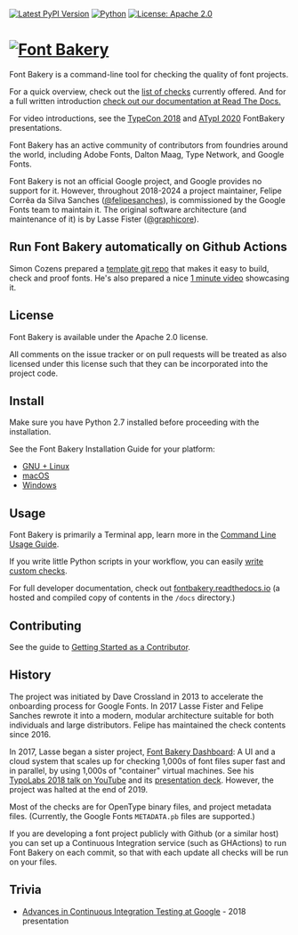 [![Latest PyPI Version](https://img.shields.io/pypi/v/fontbakery.svg?style=flat)](https://pypi.python.org/pypi/fontbakery/)
[![Python](https://img.shields.io/pypi/pyversions/fontbakery.svg?style=flat)](https://pypi.python.org/pypi/fontbakery/)
[![License: Apache 2.0](https://img.shields.io/badge/License-Apache%202.0-brightgreen.svg)](https://github.com/fonttools/fontbakery/blob/main/LICENSE.txt)

# [![Font Bakery](data/logo.png)](http://fontbakery.com)

Font Bakery is a command-line tool for checking the quality of font projects.

For a quick overview, check out the [list of checks](https://fontbakery.readthedocs.io/en/latest/fontbakery/profiles/index.html) currently offered.
And for a full written introduction [check out our documentation at Read The Docs.](https://fontbakery.readthedocs.io/en/stable)

For video introductions, see the [TypeCon 2018](https://www.youtube.com/watch?v=5S3cN3VHfBg) and [ATypI 2020](https://www.youtube.com/watch?v=6OKE6p9E0eY)  FontBakery presentations.

Font Bakery has an active community of contributors from foundries around the world, including Adobe Fonts, Dalton Maag, Type Network, and Google Fonts.

Font Bakery is not an official Google project, and Google provides no support for it.
However, throughout 2018-2024 a project maintainer, Felipe Corrêa da Silva Sanches ([@felipesanches](https://github.com/felipesanches)), is commissioned by the Google Fonts team to maintain it.
The original software architecture (and maintenance of it) is by Lasse Fister ([@graphicore](https://github.com/graphicore)).

## Run Font Bakery automatically on Github Actions

Simon Cozens prepared a [template git repo](https://github.com/googlefonts/Unified-Font-Repository) that makes it easy to build, check and proof fonts. He's also prepared a nice [1 minute video](https://twitter.com/simoncozens/status/1405267459028905984) showcasing it.

## License

Font Bakery is available under the Apache 2.0 license.

All comments on the issue tracker or on pull requests will be treated as also licensed under this license such that they can be incorporated into the project code.

## Install

Make sure you have Python 2.7 installed before proceeding with the installation.

See the Font Bakery Installation Guide for your platform:

- [GNU + Linux](https://fontbakery.readthedocs.io/en/latest/user/installation/install-gnu-linux.html)
- [macOS](https://fontbakery.readthedocs.io/en/latest/user/installation/install-macos.html)
- [Windows](https://fontbakery.readthedocs.io/en/latest/user/installation/install-windows.html)

## Usage

Font Bakery is primarily a Terminal app, learn more in the [Command Line Usage Guide](https://fontbakery.readthedocs.io/en/latest/user/USAGE.html).

If you write little Python scripts in your workflow, you can easily [write custom checks](https://fontbakery.readthedocs.io/en/latest/developer/writing-profiles.html).

For full developer documentation, check out [fontbakery.readthedocs.io](https://fontbakery.readthedocs.io) (a hosted and compiled copy of contents in the `/docs` directory.)

## Contributing

See the guide to [Getting Started as a Contributor](https://fontbakery.readthedocs.io/en/latest/developer/contrib-getting-started.html).

## History

The project was initiated by Dave Crossland in 2013 to accelerate the onboarding process for Google Fonts. 
In 2017 Lasse Fister and Felipe Sanches rewrote it into a modern, modular architecture suitable for both individuals and large distributors.
Felipe has maintained the check contents since 2016.

In 2017, Lasse began a sister project, [Font Bakery Dashboard](https://GitHub.com/GoogleFonts/Fontbakery-Dashboard):
A UI and a cloud system that scales up for checking 1,000s of font files super fast and in parallel, by using 1,000s of "container" virtual machines.
See his [TypoLabs 2018 talk on YouTube](https://www.youtube.com/watch?v=Kqhzg89zKYw) and its [presentation deck](https://docs.google.com/presentation/d/14dU3cUXelwvpVokhKYmJ6jT51AASDaOFyEUSdxb0RAg/).
However, the project was halted at the end of 2019.

Most of the checks are for OpenType binary files, and project metadata files. 
(Currently, the Google Fonts `METADATA.pb` files are supported.)

If you are developing a font project publicly with Github (or a similar host) you can set up a Continuous Integration service (such as GHActions) to run Font Bakery on each commit, so that with each update all checks will be run on your files.

## Trivia

* [Advances in Continuous Integration Testing at Google](https://ai.google/research/pubs/pub46593) - 2018 presentation